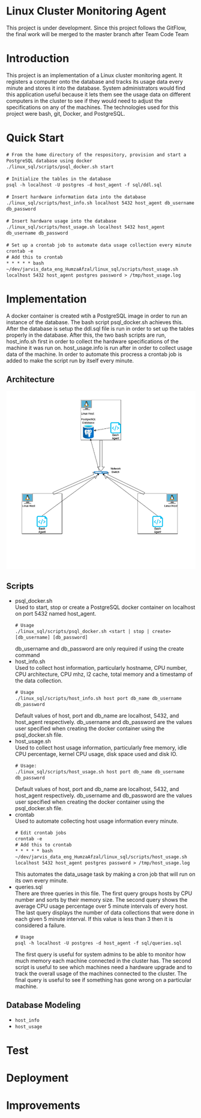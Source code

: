 # Linux Cluster Monitoring Agent
This project is under development. Since this project follows the GitFlow, the final work will be merged to the master branch after Team Code Team

# Introduction
This project is an implementation of a Linux cluster monitoring agent. It registers a computer onto the database and tracks its usage data every minute and stores it into the database. System administrators would find this application useful because it lets them see the usage data on different computers in the cluster to see if they would need to adjust the specifications on any of the machines. The technologies used for this project were bash, git, Docker, and PostgreSQL.

# Quick Start
```
# From the home directory of the respository, provision and start a PostgreSQL database using docker
./linux_sql/scripts/psql_docker.sh start

# Initialize the tables in the database
psql -h localhost -U postgres -d host_agent -f sql/ddl.sql

# Insert hardware information data into the database
./linux_sql/scripts/host_info.sh localhost 5432 host_agent db_username db_password

# Insert hardware usage into the database
./linux_sql/scripts/host_usage.sh localhost 5432 host_agent db_username db_password

# Set up a crontab job to automate data usage collection every minute
crontab -e
# Add this to crontab
* * * * * bash ~/dev/jarvis_data_eng_HumzaAfzal/linux_sql/scripts/host_usage.sh localhost 5432 host_agent postgres password > /tmp/host_usage.log
```

# Implementation
A docker container is created wtih a PostgreSQL image in order to run an instance of the database. The bash script psql_docker.sh achieves this. After the database is setup the ddl.sql file is run in order to set up the tables properly in the database. After this, the two bash scripts are run, host_info.sh first in order to collect the hardware specifications of the machine it was run on. host_usage.info is run after in order to collect usage data of the machine. In order to automate this procress a crontab job is added to make the script run by itself every minute.

## Architecture
![ArchitectureDiagram](./assets/ArchitectureDiagram.png)
## Scripts
- psql_docker.sh\
    Used to start, stop or create a PostgreSQL docker container on localhost on port 5432 named host_agent.
    ```
    # Usage
    ./linux_sql/scripts/psql_docker.sh <start | stop | create> [db_username] [db_password]
    ```
    db_username and db_password are only required if using the create command
- host_info.sh\
    Used to collect host information, particularly hostname, CPU number, CPU architecture, CPU mhz, l2 cache, total memory and a timestamp of the data collection.
    ```
    # Usage
    ./linux_sql/scripts/host_info.sh host port db_name db_username db_password
    ```
    Default values of host, port and db_name are localhost, 5432, and host_agent respectively. db_username and db_password are the values user specified when creating the docker container using the psql_docker.sh file.
- host_usage.sh\
    Used to collect host usage information, particularly free memory, idle CPU percentage, kernel CPU usage, disk space used and disk IO.
    ```
    # Usage:
    ./linux_sql/scripts/host_usage.sh host port db_name db_username db_password
    ```
    Default values of host, port and db_name are localhost, 5432, and host_agent respectively. db_username and db_password are the values user specified when creating the docker container using the psql_docker.sh file.
- crontab\
    Used to automate collecting host usage information every minute.
    ```
    # Edit crontab jobs
    crontab -e
    # Add this to crontab
    * * * * * bash ~/dev/jarvis_data_eng_HumzaAfzal/linux_sql/scripts/host_usage.sh localhost 5432 host_agent postgres password > /tmp/host_usage.log
    ```
    This automates the data_usage task by making a cron job that will run on its own every minute.
- queries.sql\
    There are three queries in this file. The first query groups hosts by CPU number and sorts by their memory size. The second query shows the average CPU usage percentage over 5 minute intervals of every host. The last query displays the number of data collections that were done in each given 5 minute interval. If this value is less than 3 then it is considered a failure.
    ```
    # Usage
    psql -h localhost -U postgres -d host_agent -f sql/queries.sql
    ```
    The first query is useful for system admins to be able to monitor how much memory each machine connected in the cluster has. The second script is useful to see which machines need a hardware upgrade and to track the overall usage of the machines connected to the cluster. The final query is useful to see if something has gone wrong on a particular machine.

## Database Modeling
- `host_info`
- `host_usage`

# Test


# Deployment


# Improvements
